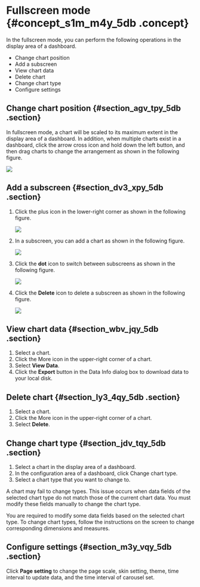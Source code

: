 # Fullscreen mode {#concept_s1m_m4y_5db .concept}

In the fullscreen mode, you can perform the following operations in the display area of a dashboard.

-   Change chart position
-   Add a subscreen
-   View chart data
-   Delete chart
-   Change chart type
-   Configure settings

## Change chart position {#section_agv_tpy_5db .section}

In fullscreen mode, a chart will be scaled to its maximum extent in the display area of a dashboard. In addition, when multiple charts exist in a dashboard, click the arrow cross icon and hold down the left button, and then drag charts to change the arrangement as shown in the following figure.

![](http://static-aliyun-doc.oss-cn-hangzhou.aliyuncs.com/assets/img/9120/15469412661524_en-US.png)

## Add a subscreen {#section_dv3_xpy_5db .section}

1.  Click the plus icon in the lower-right corner as shown in the following figure.

    ![](http://static-aliyun-doc.oss-cn-hangzhou.aliyuncs.com/assets/img/9120/154694126633263_en-US.png)

2.  In a subscreen, you can add a chart as shown in the following figure.

    ![](http://static-aliyun-doc.oss-cn-hangzhou.aliyuncs.com/assets/img/9120/15469412661528_en-US.png)

3.  Click the **dot** icon to switch between subscreens as shown in the following figure.

    ![](http://static-aliyun-doc.oss-cn-hangzhou.aliyuncs.com/assets/img/9120/15469412661529_en-US.png)

4.  Click the **Delete** icon to delete a subscreen as shown in the following figure.

    ![](http://static-aliyun-doc.oss-cn-hangzhou.aliyuncs.com/assets/img/9120/15469412661530_en-US.png)


## View chart data {#section_wbv_jqy_5db .section}

1.  Select a chart.
2.  Click the More icon in the upper-right corner of a chart.
3.  Select **View Data**.
4.  Click the **Export** button in the Data Info dialog box to download data to your local disk.

## Delete chart {#section_ly3_4qy_5db .section}

1.  Select a chart.
2.  Click the More icon in the upper-right corner of a chart.
3.  Select **Delete**.

## Change chart type {#section_jdv_tqy_5db .section}

1.  Select a chart in the display area of a dashboard.
2.  In the configuration area of a dashboard, click Change chart type.
3.  Select a chart type that you want to change to.

A chart may fail to change types. This issue occurs when data fields of the selected chart type do not match those of the current chart data. You must modify these fields manually to change the chart type.

You are required to modify some data fields based on the selected chart type. To change chart types, follow the instructions on the screen to change corresponding dimensions and measures.

## Configure settings {#section_m3y_vqy_5db .section}

Click **Page setting** to change the page scale, skin setting, theme, time interval to update data, and the time interval of carousel set.

